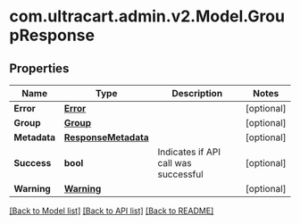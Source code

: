 
# com.ultracart.admin.v2.Model.GroupResponse

## Properties

Name | Type | Description | Notes
------------ | ------------- | ------------- | -------------
**Error** | [**Error**](Error.md) |  | [optional] 
**Group** | [**Group**](Group.md) |  | [optional] 
**Metadata** | [**ResponseMetadata**](ResponseMetadata.md) |  | [optional] 
**Success** | **bool** | Indicates if API call was successful | [optional] 
**Warning** | [**Warning**](Warning.md) |  | [optional] 

[[Back to Model list]](../README.md#documentation-for-models)
[[Back to API list]](../README.md#documentation-for-api-endpoints)
[[Back to README]](../README.md)


